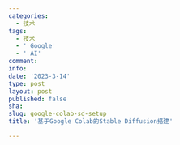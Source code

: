 ```yaml
---
categories:
  - 技术
tags:
  - 技术
  - ' Google'
  - ' AI'
comment: 
info: 
date: '2023-3-14'
type: post
layout: post
published: false
sha: 
slug: google-colab-sd-setup
title: '基于Google Colab的Stable Diffusion搭建'

---
```

